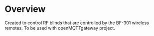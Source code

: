# Overview
Created to control RF blinds that are controlled by the BF-301 wireless remotes.  To be used with  openMQTTgateway project. 